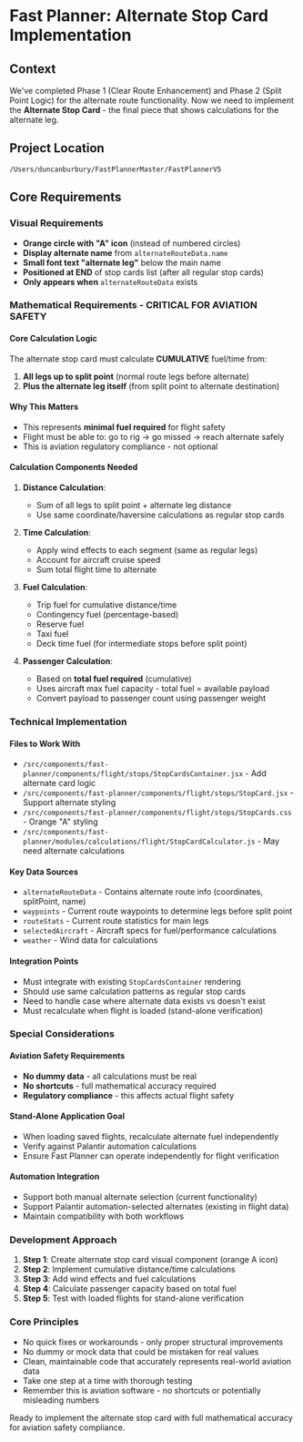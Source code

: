 # Fast Planner: Alternate Stop Card Implementation

## Context
We've completed Phase 1 (Clear Route Enhancement) and Phase 2 (Split Point Logic) for the alternate route functionality. Now we need to implement the **Alternate Stop Card** - the final piece that shows calculations for the alternate leg.

## Project Location
`/Users/duncanburbury/FastPlannerMaster/FastPlannerV5`

## Core Requirements

### Visual Requirements
- **Orange circle with "A" icon** (instead of numbered circles)
- **Display alternate name** from `alternateRouteData.name` 
- **Small font text "alternate leg"** below the main name
- **Positioned at END** of stop cards list (after all regular stop cards)
- **Only appears when** `alternateRouteData` exists

### Mathematical Requirements - CRITICAL FOR AVIATION SAFETY

#### Core Calculation Logic
The alternate stop card must calculate **CUMULATIVE** fuel/time from:
1. **All legs up to split point** (normal route legs before alternate)
2. **Plus the alternate leg itself** (from split point to alternate destination)

#### Why This Matters
- This represents **minimal fuel required** for flight safety
- Flight must be able to: go to rig → go missed → reach alternate safely
- This is aviation regulatory compliance - not optional

#### Calculation Components Needed
1. **Distance Calculation**: 
   - Sum of all legs to split point + alternate leg distance
   - Use same coordinate/haversine calculations as regular stop cards

2. **Time Calculation**:
   - Apply wind effects to each segment (same as regular legs)
   - Account for aircraft cruise speed
   - Sum total flight time to alternate

3. **Fuel Calculation**:
   - Trip fuel for cumulative distance/time
   - Contingency fuel (percentage-based)
   - Reserve fuel
   - Taxi fuel
   - Deck time fuel (for intermediate stops before split point)

4. **Passenger Calculation**:
   - Based on **total fuel required** (cumulative)
   - Uses aircraft max fuel capacity - total fuel = available payload
   - Convert payload to passenger count using passenger weight

### Technical Implementation

#### Files to Work With
- `/src/components/fast-planner/components/flight/stops/StopCardsContainer.jsx` - Add alternate card logic
- `/src/components/fast-planner/components/flight/stops/StopCard.jsx` - Support alternate styling
- `/src/components/fast-planner/components/flight/stops/StopCards.css` - Orange "A" styling
- `/src/components/fast-planner/modules/calculations/flight/StopCardCalculator.js` - May need alternate calculations

#### Key Data Sources
- `alternateRouteData` - Contains alternate route info (coordinates, splitPoint, name)
- `waypoints` - Current route waypoints to determine legs before split point
- `routeStats` - Current route statistics for main legs
- `selectedAircraft` - Aircraft specs for fuel/performance calculations
- `weather` - Wind data for calculations

#### Integration Points
- Must integrate with existing `StopCardsContainer` rendering
- Should use same calculation patterns as regular stop cards
- Need to handle case where alternate data exists vs doesn't exist
- Must recalculate when flight is loaded (stand-alone verification)

### Special Considerations

#### Aviation Safety Requirements
- **No dummy data** - all calculations must be real
- **No shortcuts** - full mathematical accuracy required
- **Regulatory compliance** - this affects actual flight safety

#### Stand-Alone Application Goal
- When loading saved flights, recalculate alternate fuel independently
- Verify against Palantir automation calculations
- Ensure Fast Planner can operate independently for flight verification

#### Automation Integration
- Support both manual alternate selection (current functionality)
- Support Palantir automation-selected alternates (existing in flight data)
- Maintain compatibility with both workflows

### Development Approach
1. **Step 1**: Create alternate stop card visual component (orange A icon)
2. **Step 2**: Implement cumulative distance/time calculations
3. **Step 3**: Add wind effects and fuel calculations
4. **Step 4**: Calculate passenger capacity based on total fuel
5. **Step 5**: Test with loaded flights for stand-alone verification

### Core Principles
- No quick fixes or workarounds - only proper structural improvements
- No dummy or mock data that could be mistaken for real values  
- Clean, maintainable code that accurately represents real-world aviation data
- Take one step at a time with thorough testing
- Remember this is aviation software - no shortcuts or potentially misleading numbers

Ready to implement the alternate stop card with full mathematical accuracy for aviation safety compliance.
